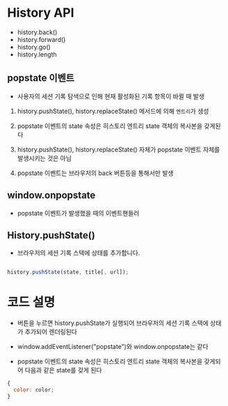 # History API

- history.back()
- history.forward()
- history.go()
- history.length

## popstate 이벤트

- 사용자의 세션 기록 탐색으로 인해 현재 활성화된 기록 항목이 바뀔 때 발생

1. history.pushState(), history.replaceState() 메서드에 의해 `엔트리`가 생성

2. popstate 이벤트의 state 속성은 히스토리 엔트리 state 객체의 복사본을 갖게된다

3. history.pushState(), history.replaceState() 자체가 popstate 이벤트 자체를 발생시키는 것은 아님

4. popstate 이벤트는 브라우저의 back 버튼등을 통해서만 발생

## window.onpopstate

- popstate 이벤트가 발생했을 때의 이벤트핸들러

## History.pushState()

- 브라우저의 세션 기록 스택에 상태를 추가합니다.

```js

history.pushState(state, title[, url]);
```

# 코드 설명

- 버튼을 누르면 history.pushState가 실행되어 브라우저의 세션 기록 스택에 상태가 추가되어 렌더링된다

- window.addEventListener("popstate")와 window.onpopstate는 같다

- popstate 이벤트의 state 속성은 히스토리 엔트리 state 객체의 복사본을 갖게되어 다음과 같은 state를 갖게 된다

```js
{
  color: color;
}
```
